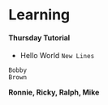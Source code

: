 # Learning
#### Thursday Tutorial
* Hello World
`
New Lines
`
```
Bobby 
Brown

```
**Ronnie, Ricky, Ralph, Mike**

